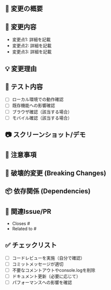 ## 🎯 変更の概要

<!-- このPRで何を変更したかを簡潔に説明 -->

## 🔧 変更内容

<!-- 具体的な変更点をリストアップ -->

- 変更点1: 詳細を記載
- 変更点2: 詳細を記載
- 変更点3: 詳細を記載

## 💡 変更理由

<!-- なぜこの変更が必要だったかを説明 -->

## 🧪 テスト内容

<!-- どのようにテストしたかを記載 -->

- [ ] ローカル環境での動作確認
- [ ] 既存機能への影響確認
- [ ] ブラウザ確認（該当する場合）
- [ ] モバイル確認（該当する場合）

## 📷 スクリーンショット/デモ

<!-- UI変更がある場合はスクリーンショットを添付 -->
<!-- 新機能の場合はGIFやビデオで動作を示す -->

## 📝 注意事項

<!-- 他の開発者（未来の自分含む）が知っておくべきことがあれば記載 -->
## 🚨 破壊的変更 (Breaking Changes)

<!-- 既存の機能やAPIに影響を与える変更がある場合は記載 -->
## 📦 依存関係 (Dependencies)

<!-- 新規追加または更新された依存関係があれば記載 -->

## 🔗 関連Issue/PR

<!-- 関連するIssueやPRがあればリンクを記載 -->

- Closes #
- Related to #

## ✅ チェックリスト

- [ ] コードレビューを実施（自分で確認）
- [ ] コミットメッセージが適切
- [ ] 不要なコメントアウトやconsole.logを削除
- [ ] ドキュメント更新（必要に応じて）
- [ ] パフォーマンスへの影響を確認

